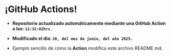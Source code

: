 # ¡GitHub Actions!
* **Repositorio actualizado automáticamente mediante una GitHub Action a las: `12:32:02hrs.`**
* **Modificado el día: `26, del mes de junio, del año 2025.`**

* Ejemplo sencillo de cómo la **Action** modifica este archivo README.md.
